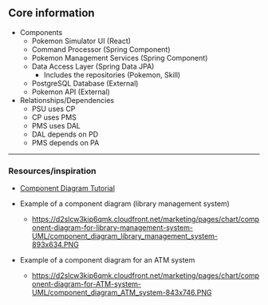 
## Core information 
- Components
	- Pokemon Simulator UI (React)
	- Command Processor (Spring Component)
	- Pokemon Management Services (Spring Component)
	- Data Access Layer (Spring Data JPA)
		- Includes the repositories (Pokemon, Skill)
	- PostgreSQL Database (External)
	- Pokemon API (External)
- Relationships/Dependencies
	- PSU uses CP
	- CP uses PMS
	- PMS uses DAL
	- DAL depends on PD
	- PMS depends on PA
	

---
### Resources/inspiration
- [Component Diagram Tutorial](https://www.lucidchart.com/pages/uml-component-diagram)
- Example of a component diagram (library management system)
	- https://d2slcw3kip6qmk.cloudfront.net/marketing/pages/chart/component-diagram-for-library-management-system-UML/component_diagram_library_management_system-893x634.PNG

- Example of a component diagram for an ATM system
	- https://d2slcw3kip6qmk.cloudfront.net/marketing/pages/chart/component-diagram-for-ATM-system-UML/component_diagram_ATM_system-843x746.PNG
	